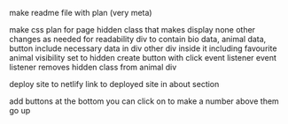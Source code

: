 make readme file with plan (very meta)

make css plan for page
    hidden class that makes display none
    other changes as needed for readability
div to contain bio data, animal data, button
    include necessary data in div
    other div inside it including favourite animal
        visibility set to hidden
    create button with click event listener
        event listener removes hidden class from animal div

deploy site to netlify
    link to deployed site in about section

add buttons at the bottom you can click on to make a number above them go up